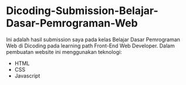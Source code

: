 # Dicoding-Submission-Belajar-Dasar-Pemrograman-Web

Ini adalah hasil submission saya pada kelas Belajar Dasar Pemrograman Web di Dicoding pada learning path Front-End Web Developer.
Dalam pembuatan website ini menggunakan teknologi:
- HTML
- CSS
- Javascript


